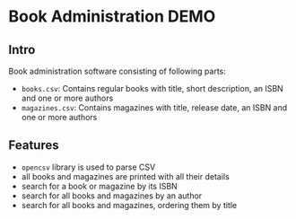 # Book Administration DEMO

## Intro

Book administration software consisting of following parts:

- `books.csv`: Contains regular books with title, short description, an ISBN and one or more authors
- `magazines.csv`: Contains magazines with title, release date, an ISBN and one or more authors

## Features

- `opencsv` library is used to parse CSV
- all books and magazines are printed with all their details
- search for a book or magazine by its ISBN
- search for all books and magazines by an author
- search for all books and magazines, ordering them by title
